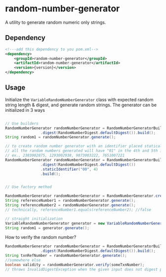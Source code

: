 # random-number-generator
A utility to generate random numeric only strings.

## Dependency
```xml
<!---add this dependency to you pom.xml-->
<dependency>
    <groupId>random-number-generator</groupId>
    <artifactId>random-number-generator</artifactId>
    <version>{version}</version>
</dependency>
```

## Usage
Initialize the `VariableRandomNumberGenerator` class with expected random string length & digest, and generate random strings. The generator can be initialized in 3 ways

```java

// Use builders
RandomNumberGenerator randomNumberGenerator = RandomNumberGeneratorBuilder.BUILDER.length(10)
                .digest(RandomNumberDigest.defaultDigest()).build();
String random1 = randomNumberGenerator.generate(); 

// to create random number generator with an identifier placed statically in the generated random number
// all the random numbers generated will have "01" in the 4th and 5th index fromm left (index starts with 0)
// ex., 2383002875, 1293002938, 9873003222, 7651007221
RandomNumberGenerator randomNumberGenerator = RandomNumberGeneratorBuilder.BUILDER.length(10)
                .digest(RandomNumberDigest.defaultDigest())
                .staticIdentifier("00", 4)
                .build();
```

```java

// Use factory method

RandomNumberGenerator randomNumberGenerator = RandomNumberGenerator.createVariableRandomNumberGenerator(16);
String referenceNumber1 = randomNumberGenerator.generate();
String referenceNumber2 = randomNumberGenerator.generate();
// technically, referenceNumber1.equals(referenceNumber2); //false
```

```java
// straight initialization
VariableRandomNumberGenerator generator = new VariableRandomNumberGenerator(16, RandomNumberDigest.defaultDigest());
String random1 = generator.generate();
```

How to verify the random number?
```java
RandomNumberGenerator randomNumberGenerator = RandomNumberGeneratorBuilder.BUILDER.length(10)
                .digest(RandomNumberDigest.defaultDigest()).build();
String txnRefNumber = randomNumberGenerator.generate();
//somewhere else
boolean validity = randomNumberGenerator.verify(someTxnNumber);
// throws InvalidDigestException when the given input does not digest properly.

```

